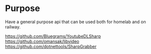 # Purpose
Have a general purpose api that can be used both for homelab and on railway.

https://github.com/Bluegrams/YoutubeDLSharp
https://github.com/omansak/libvideo
https://github.com/dotnettools/SharpGrabber
